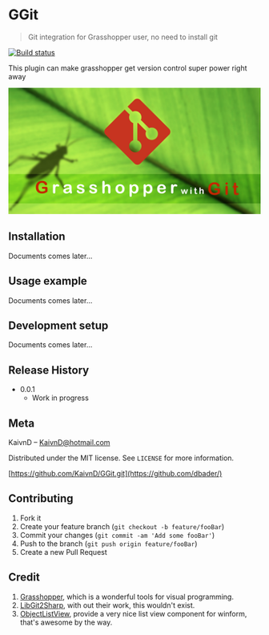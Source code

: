 ﻿# GGit
> Git integration for Grasshopper user, no need to install git

[![Build status](https://ci.appveyor.com/api/projects/status/pajvw5ie97vyghda/branch/master?svg=true)](https://ci.appveyor.com/project/KaivnD/ggit/branch/master)

This plugin can make grasshopper get version control super power right away

![](GGit.jpg)

## Installation

Documents comes later...

## Usage example

Documents comes later...

## Development setup

Documents comes later...

## Release History

* 0.0.1
    * Work in progress

## Meta

KaivnD – KaivnD@hotmail.com

Distributed under the MIT license. See ``LICENSE`` for more information.

[https://github.com/KaivnD/GGit.git](https://github.com/dbader/)

## Contributing

1. Fork it
2. Create your feature branch (`git checkout -b feature/fooBar`)
3. Commit your changes (`git commit -am 'Add some fooBar'`)
4. Push to the branch (`git push origin feature/fooBar`)
5. Create a new Pull Request

## Credit

1. [Grasshopper](https://www.grasshopper3d.com/), which is a wonderful tools for visual programming.
2. [LibGit2Sharp](https://github.com/libgit2/libgit2sharp), with out their work, this wouldn't exist.
3. [ObjectListView](https://github.com/drxaero/ObjectListView), provide a very nice list view component for winform, that's awesome by the way.

<!-- Markdown link & img dfn's -->
[npm-image]: https://img.shields.io/npm/v/datadog-metrics.svg?style=flat-square
[npm-url]: https://npmjs.org/package/datadog-metrics
[npm-downloads]: https://img.shields.io/npm/dm/datadog-metrics.svg?style=flat-square
[travis-image]: https://img.shields.io/travis/dbader/node-datadog-metrics/master.svg?style=flat-square
[travis-url]: https://travis-ci.org/dbader/node-datadog-metrics
[wiki]: https://github.com/yourname/yourproject/wiki